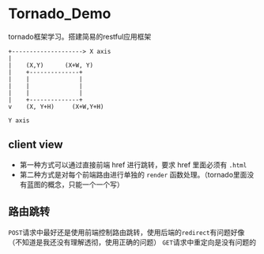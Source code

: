 # Tornado_Demo
tornado框架学习。搭建简易的restful应用框架


```
+--------------------> X axis
|
|    (X,Y)      (X+W, Y)
|    +--------------+
|    |              |
|    |              |
|    |              |
|    +--------------+
v    (X, Y+H)     (X+W,Y+H)

Y axis
```

## client view

* 第一种方式可以通过直接前端 href 进行跳转，要求 href 里面必须有 `.html`
* 第二种方式是对每个前端路由进行单独的 `render` 函数处理。（tornado里面没有蓝图的概念，只能一个一个写）

## 路由跳转

`POST`请求中最好还是使用前端控制路由跳转，使用后端的`redirect`有问题好像
（不知道是我还没有理解透彻，使用正确的问题）
`GET`请求中重定向是没有问题的